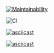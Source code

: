 [![Maintainability](https://api.codeclimate.com/v1/badges/55dccd9725998ea8590c/maintainability)](https://codeclimate.com/github/upertimos/frontend-project-lvl1/maintainability)

![CI](https://github.com/upertimos/frontend-project-lvl1/workflows/CI/badge.svg)

[![asciicast](https://asciinema.org/a/2fka0heMH4Dp8jr5rR5T6Jnp0.svg)](https://asciinema.org/a/2fka0heMH4Dp8jr5rR5T6Jnp0)

[![asciicast](https://asciinema.org/a/amgdpHRHkes62sGXpNsepzM5w.svg)](https://asciinema.org/a/amgdpHRHkes62sGXpNsepzM5w)
